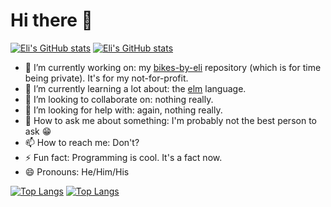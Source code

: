 # Hi there 👋

[![Eli's GitHub stats](https://github-readme-stats.vercel.app/api?username=lishaduck&count_private=true&show_icons=true&&theme=city_lights#gh-dark-mode-only)](https://github.com/anuraghazra/github-readme-stats#gh-dark-mode-only)
[![Eli's GitHub stats](https://github-readme-stats.vercel.app/api?username=lishaduck&count_private=true&show_icons=true&&theme=swift#gh-light-mode-only)](https://github.com/anuraghazra/github-readme-stats#gh-light-mode-only)


<!--
**lishaduck/lishaduck** is a ✨ _special_ ✨ repository because its `README.md` (this file) appears on your GitHub profile.

Here are some ideas to get you started:
-->

- 🔭 I’m currently working on: my [bikes-by-eli](https://github.com/lishaduck/Bikes-By-Eli) repository (which is for time being private). It's for my not-for-profit.  
- 🌱 I’m currently learning a lot about: the [elm](https://elm-lang.org) language.
- 👯 I’m looking to collaborate on: nothing really.
- 🤔 I’m looking for help with: again, nothing really.
- 💬 How to ask me about something: I'm probably not the best person to ask 😁
- 📫 How to reach me: Don't?
- ⚡ Fun fact: Programming is cool. It's a fact now.  
- 😄 Pronouns: He/Him/His


[![Top Langs](https://github-readme-stats.vercel.app/api/top-langs/?username=lishaduck&layout=compact&theme=city_lights#gh-dark-mode-only)](https://github.com/anuraghazra/github-readme-stats#gh-dark-mode-only)
[![Top Langs](https://github-readme-stats.vercel.app/api/top-langs/?username=lishaduck&layout=compact&theme=swift#gh-light-mode-only)](https://github.com/anuraghazra/github-readme-stats#gh-light-mode-only)
